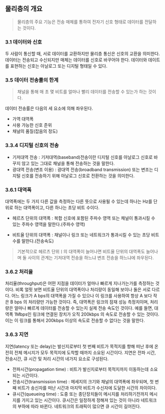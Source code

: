 ## 물리층의 개요

> 물리층의 주요 기능은 전송 매체를 통하여 전자기 신호 형태로 데이터를 전달하는 것이다.

### 3.1 데이터와 신호

두 사람이 통신할 때, 서로 데이터를 교환하지만 물리층 통신은 신호의 교환을 의미한다. 데이터는 전송되고 수신되지만 매체는 데이터를 신호로 바꾸어야 한다. 데이터와 데이트를 표현하는 신호는 아날로그 또는 디지털 형태일 수 있다.

### 3.5 데이터 전송률의 한계

> 채널을 통해 매 초 몇 비트를 얼마나 빨리 데이터를 전송할 수 있는가 하는 것이다.

데이터 전송률은 다음의 세 요소에 의해 좌우된다.

- 가역 대역폭
- 사용 가능한 신호 준위
- 채널의 품질(잡음의 정도)

### 3.3.4 디지털 신호의 전송

- 기저대역 전송 : 기저대역(baseband)전송이란 디지털 신호를 아날로그 신호로 바꾸지 않고 있는 그대로 채널을 통해 전송하는 것을 말한다.
- 광대역 전송(변조 이용) : 광대역 전송(broadband transmission) 또는 변조는 디지털 신호를 전송하기 위해 아날로그 신호로 전환하는 것을 의미한다.

### 3.6.1 대역폭

대역폭에는 두 가지 다른 값을 측정하는 다른 뜻으로 사용될 수 있는데 하나는 Hz를 단위로 하는 대역폭이고, 다른 하나는 초당 비트 수이다.

- 헤르츠 단위의 대역폭 : 복합 신호에 포함된 주파수 영역 또는 채널이 통과시킬 수 있는 주파수 영역을 말한다.(주파수 영역)

- 비트율 단위의 대역폭 : 채널이나 링크 또는 네트워크가 통과시킬 수 있는 초당 비트 수를 말한다.(전송속도)

> 기본적으로 헤르츠 단위ㅣ의 대역폭이 늘어나면 비트율 단위의 대역폭도 늘어나며 둘 사이의 관계는 기저대역 전송을 하느냐 변조 전송을 하느냐에 좌우된다.

### 3.6.2 처리율

처리율(throughput)은 어떤 지점을 데이터가 얼마나 빠르게 지나가는가를 측정하는 것이다. 비록 얼핏 보면 비트율 단위의 대역폭이나 처리량이 동일해 보이나 둘은 서로 다르다. 어느 링크가 A bps의 대역폭을 가질 수 있으나 이 링크를 사용하여 항상 A 보다 작은 B bps 의 처리량만 가능한 것이다. 즉, 대역폭은 링크의 잠재 성능 측정치이며, 처리량은 얼마나 빠르게 데이터를 전송할 수 있는지 실제 전송 속도인 것이다. 예를 들면, 대역폭 1Mbps인 링크에 연결된 장치가 오직 200kbps 의 속도로 전송할 수 있는 것이다. 이는 이 링크를 통해서 200kbps 이상의 속도로 전송할 수 없다는 것을 말한다.

### 3.6.3 지연

지연(latency 또는 delay)는 발신지로부터 첫 번째 비트가 목적지를 향해 떠난 후에 온전히 전체 메시지가 모두 목적지에 도착할 때까지 소요된 시간이다. 지연은 전파 시간, 전송시간, 큐 시간 및 처리 시간의 네가지 요소로 구성된다.

- 전파시간(propagation time) : 비트가 발신지로부터 목적지까지 이동하는데 소요되는 시간이다.
- 전송시간(transmission time) : 메세지의 크기와 채널의 대역폭에 좌우되며, 첫 번째 비트가 송신자를 떠난 시간과 마지막 비트가 수신자에 도달한 시간의 차이이다.
- 큐시간(queueing time) : 도중 또는 종단장치들이 메시지를 처리하기전까지 메시지를 가지고 있는 시간이다. 큐시간은 일정하게 정해져 있는 것이 아니라 네트워크의 부하에 따라 바뀐다. 네트워크의 트래픽이 많으면 큐 시간이 길어진다.
